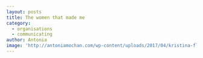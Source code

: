 ```yaml
---
layout: posts
title: The women that made me
category:
  - organisations
  - communicating
author: Antonia
image: 'http://antoniamochan.com/wp-content/uploads/2017/04/kristina-flour-185592.jpg'
---
```

